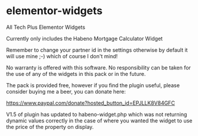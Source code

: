 # elementor-widgets
All Tech Plus Elementor Widgets

Currently only includes the Habeno Mortgage Calculator Widget

Remember to change your partner id in the settings otherwise by default it will use mine ;-) which of course I don't mind!

No warranty is offered with this software.
No responsibility can be taken for the use of any of the widgets in this pack or in the future.

The pack is provided free, however if you find the plugin useful, please consider buying me a beer, you can donate here:

https://www.paypal.com/donate?hosted_button_id=EPJLLK8V84GFC

V1.5 of plugin has updated to habeno-widget.php which was not returning dynamic values correctly in the case of where you wanted the widget to use the price of the property on display.

